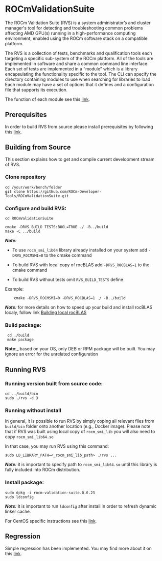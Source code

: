 # ROCmValidationSuite
The ROCm Validation Suite (RVS) is a system administrator’s and cluster manager's tool for detecting and troubleshooting common problems affecting AMD GPU(s) running in a high-performance computing environment, enabled using the ROCm software stack on a compatible platform.

The RVS is a collection of tests, benchmarks and qualification tools each targeting a specific sub-system of the ROCm platform. All of the tools are implemented in software and share a common command line interface. Each set of tests are implemented in a “module” which is a library encapsulating the functionality specific to the tool. The CLI can specify the directory containing modules to use when searching for libraries to load. Each module may have a set of options that it defines and a configuration file that supports its execution.

The function of each module see this [link](./FEATURES.md).

## Prerequisites

In order to build RVS from source please install prerequisites by following
this [link](./PREREQUISITES.md).

## Building from Source
This section explains how to get and compile current development stream of RVS.

### Clone repository

    cd /your/work/bench/folder
    git clone https://github.com/ROCm-Developer-Tools/ROCmValidationSuite.git

### Configure and build RVS:

    cd ROCmValidationSuite

    cmake -DRVS_BUILD_TESTS:BOOL=TRUE ./ -B../build
    make -C ../build

_**Note:**_

- To use `rocm_smi_lib64` library already installed on your system add `-DRVS_ROCMSMI=0`
to the cmake command

- To build RVS with local copy of rocBLAS add `-DRVS_ROCBLAS=1` to the cmake command

- To build RVS without tests omit `RVS_BUILD_TESTS` define

Example:
```
    cmake -DRVS_ROCMSMI=0 -DRVS_ROCBLAS=1 ./ -B../build
```
_**Note:**_ for more details on how to speed up your build and install rocBLAS
localy, follow link [Building local rocBLAS](https://github.com/ROCm-Developer-Tools/ROCmValidationSuite/wiki/Building-local-rocBLAS)

### Build package:

     cd ./build
     make package

**Note:**_ based on your OS, only DEB or RPM package will be built. You may
ignore an error for the unrelated configuration


## Running RVS

### Running version built from source code:

    cd ../build/bin
    sudo ./rvs -d 3

### Running without install

In general, it is possible to run RVS by simply coping all relevant files from
`build/bin` folder onto another location (e.g., Docker image). Please note that
if RVS was built using local copy of `rocm_smi_lib`  you will also need to copy
`rocm_smi_lib64.so`

In that case, you may run RVS using this command:

    sudo LD_LIBRARY_PATH=<_rocm_smi_lib_path> ./rvs ...

_**Note:**_ it is important to specify path to `rocm_smi_lib64.so` until this
library is fully included into ROCm distribution.

### Install package:

    sudo dpkg -i rocm-validation-suite.0.0.23
    sudo ldconfig

_**Note:**_ it is important to run `ldconfig` after install in order to refresh
dynamic linker cache.


For CentOS specific instructions see this [link](./CentOS.md).


## Regression

Simple regression has been implemented. You may find more about it
on this [link](./REGRESSION.md).
